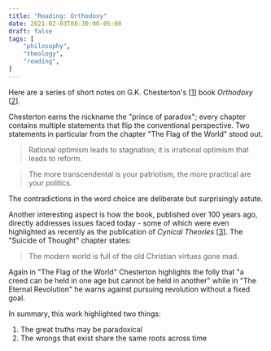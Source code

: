 ```yaml
---
title: "Reading: Orthodoxy"
date: 2021-02-03T08:30:00-05:00
draft: false
tags: [
	"philosophy",
	"theology",
	"reading",
]
---
```


Here are a series of short notes on G.K. Chesterton's [[1](https://en.wikipedia.org/wiki/G._K._Chesterton "G.K. Chesterton - Wikipedia")] book _Orthodoxy_ [[2](https://www.amazon.com/Orthodoxy-G-K-Chesterton/dp/1087200334/ref=sr_1_2_sspa?crid=ROTT15G405F3&dchild=1&keywords=orthodoxy+chesterton&qid=1612268452&s=books&sprefix=orthodoxy%2Caps%2C160&sr=1-2-spons&psc=1&spLa=ZW5jcnlwdGVkUXVhbGlmaWVyPUFKQ0xGVERTVEZMNzMmZW5jcnlwdGVkSWQ9QTAwMTQ5MDhYNURaNU5STVpSSVQmZW5jcnlwdGVkQWRJZD1BMDM1MTQ5MkJONzdKRURRQjUySCZ3aWRnZXROYW1lPXNwX2F0ZiZhY3Rpb249Y2xpY2tSZWRpcmVjdCZkb05vdExvZ0NsaWNrPXRydWU= "Orthodoxy - Amazon")].

Chesterton earns the nickname the "prince of paradox"; every chapter contains multiple statements that flip the conventional perspective. Two statements in particular from the chapter "The Flag of the World" stood out.

> Rational optimism leads to stagnation; it is irrational optimism that leads to reform.

> The more transcendental is your patriotism, the more practical are your politics.

The contradictions in the word choice are deliberate but surprisingly astute. 

Another interesting aspect is how the book, published over 100 years ago, directly addresses issues faced today - some of which were even highlighted as recently as the publication of _Cynical Theories_ [[3](https://johnforstmeier.com/notes/reading-cynical-theories-1-0/ "Reading: Cynical Theories - Forstmeier")]. The "Suicide of Thought" chapter states:

> The modern world is full of the old Christian virtues gone mad.

Again in "The Flag of the World" Chesterton highlights the folly that "a creed can be held in one age but cannot be held in another" while in "The Eternal Revolution" he warns against pursuing revolution without a fixed goal.

In summary, this work highlighted two things:

1. The great truths may be paradoxical
2. The wrongs that exist share the same roots across time